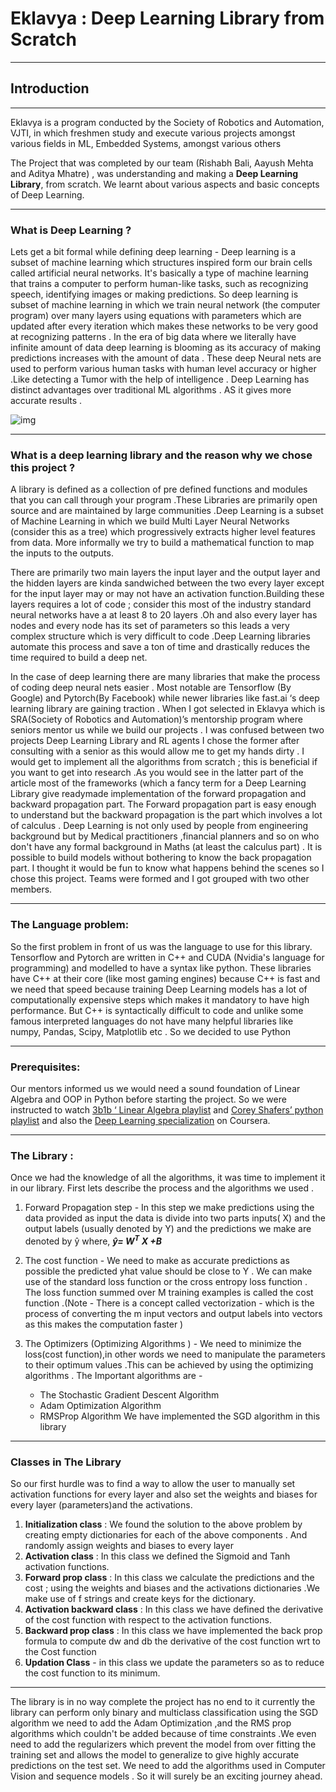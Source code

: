 # Eklavya : Deep Learning Library from Scratch
___
## Introduction
___

Eklavya is a program conducted by the Society of Robotics and Automation, VJTI, in which freshmen study and execute various projects amongst various fields in ML, Embedded Systems, amongst various others

The Project that was completed by our team (Rishabh Bali, Aayush Mehta and Aditya Mhatre) , was understanding and making a **Deep Learning Library**, from scratch. We learnt about various aspects and basic concepts of Deep Learning.
___

### What is Deep Learning ?

Lets get a bit formal while defining deep learning - Deep learning is a subset of machine learning which structures inspired form our brain cells called artificial neural networks.
It's basically a type of machine learning that trains a computer to perform human-like tasks, such as recognizing speech, identifying images or making predictions. So deep learning is subset of machine learning in which we train neural network (the computer program) over many layers using equations with parameters which are updated after every iteration which makes these networks to be very good at recognizing patterns . In the era of big data where we literally have infinite amount of data deep learning is blooming as its accuracy of making predictions increases with the amount of data . These deep Neural nets are used to perform various human tasks with human level accuracy or higher .Like detecting a Tumor with the help of intelligence . 
Deep Learning has distinct advantages over traditional ML algorithms . AS it gives more accurate results . 

![img]("https://github.com/Ris-Bali/ARA/blob/main/assets/1.jpg")
___
### What is a deep learning library and the reason why we chose this project ?

A library is defined as a collection of pre defined functions and  modules that you can call through your program .These Libraries are primarily open source and are maintained by large communities .Deep Learning is a subset of Machine Learning in which we build Multi Layer  Neural Networks (consider this as a tree) which progressively extracts higher level features from data. More informally we try to build a mathematical function to map the inputs to the outputs.

There are primarily two main layers the input layer and the output layer and the hidden layers are kinda sandwiched between the two every layer except for the input layer may or may not have an activation function.Building these layers requires a lot of code ; consider this most of the industry standard neural networks have a at least 8 to 20 layers .Oh and also every layer has nodes and every node has its set of parameters so this leads a very complex structure which is very difficult to code .Deep Learning libraries automate this process and save a ton of time and drastically reduces the time required to build a deep net.

In the case of deep learning there are many libraries that make the process of coding deep neural nets easier . Most notable are Tensorflow (By Google) and Pytorch(By Facebook) while newer libraries like fast.ai ‘s deep learning library are gaining traction . When I got selected in Eklavya which is SRA(Society of Robotics and Automation)’s mentorship program where seniors mentor us while we build our projects . I was confused between two projects Deep Learning Library and RL agents I chose the former after consulting with a senior as this would allow me to get my hands dirty . I would get to implement all the algorithms from scratch ; this is beneficial if you want to get into research .As you would see in the latter part of the article most of the frameworks (which a fancy term for a Deep Learning Library give readymade implementation of the forward propagation and backward propagation part. The Forward propagation part is easy enough to understand but the backward propagation is the part which involves a lot of calculus . Deep Learning is not only used by people from engineering background but by Medical practitioners ,financial planners and so on who don't have any formal background in Maths (at least the calculus part) . It is possible to build models without bothering to know the back propagation part. I thought it would be fun to know what happens behind the scenes so I chose this project. Teams were formed and I got grouped with two other members. 

___
### The Language problem:
So the first problem in front of us was the language to use for this library. Tensorflow and Pytorch are written in C++ and CUDA (Nvidia's language for programming) and modelled to have a syntax like python. These libraries have C++ at their core (like most gaming engines) because C++ is fast and we need that speed because training Deep Learning models has a lot of computationally expensive steps which makes it mandatory to have high performance. But C++ is syntactically difficult to code and unlike some famous interpreted languages do not have many helpful libraries like numpy, Pandas, Scipy, Matplotlib etc . So we decided to use Python 
___

### Prerequisites: 
Our mentors informed us we would need a sound foundation of Linear Algebra and OOP in Python before starting the project. So we were instructed to watch [3b1b ‘ Linear Algebra playlist](https://youtube.com/playlist?list=PL0-GT3co4r2y2YErbmuJw2L5tW4Ew2O5B) and [Corey Shafers’ python playlist](https://youtube.com/playlist?list=PL-osiE80TeTt2d9bfVyTiXJA-UTHn6WwU) and also the [Deep Learning specialization](https://www.coursera.org/specializations/deep-learning) on Coursera.

___

### The Library : 

Once we had the knowledge of all the algorithms, it was time to implement it in our library. First lets describe the process and the algorithms we used .
 
1) Forward Propagation step - In this step we make predictions using the data provided as input the data is divide into two parts inputs( X) and the output labels (usually denoted by Y) and the predictions we make are denoted by ŷ
where, ***ŷ= W<sup>T</sup> X +B***

2) The cost function - We need to make as accurate predictions as possible the predicted yhat value should be close to Y . We can make use of the standard loss function or the cross entropy loss function . The loss function summed over M training examples is called the cost function .(Note - There is a concept called vectorization - which is the process of converting the m input vectors  and output labels into vectors as this makes the computation faster ) 

3) The Optimizers (Optimizing Algorithms ) - We need to minimize the loss(cost function),in other words we need to manipulate the parameters to their optimum values .This can be achieved by using the optimizing algorithms . 
The Important algorithms are -
   * The Stochastic Gradient Descent Algorithm 
   * Adam Optimization Algorithm
   * RMSProp Algorithm
We have implemented the SGD algorithm in this library 
___

### Classes in The Library

So our first hurdle was to find a way to allow the user to manually set activation functions for every layer and also set the weights and biases for every layer (parameters)and the activations.
1) **Initialization class** : We found the solution to the above problem by creating empty dictionaries for each of the above components . And randomly assign weights and biases to every layer
2) **Activation class** : In this class we defined the Sigmoid and Tanh activation functions.
3) **Forward prop class** :  In this class we calculate the predictions and the cost ; using the weights and biases and the activations dictionaries .We make use of f strings and create keys for the dictionary.
4) **Activation backward class** : In this class we have defined the derivative of the cost function with respect to the activation functions.
5) **Backward prop class** :  In this class we have implemented the back prop formula to compute dw and db the derivative of the cost function wrt to the Cost function
6) **Updation Class** - in this class we update the parameters so as to reduce the cost function to its minimum.
   
___

The library is in no way complete the project has no end to it currently the library can perform only binary and multiclass classification using the SGD algorithm we need to add the Adam Optimization ,and the RMS prop algorithms which couldn't be added because of time constraints .We even need to add the regularizers which prevent the model from over fitting the training set and allows the model to generalize to give highly accurate predictions on the test set.  We need to add the algorithms used in Computer Vision and sequence models .
So it will surely be an exciting journey ahead.


